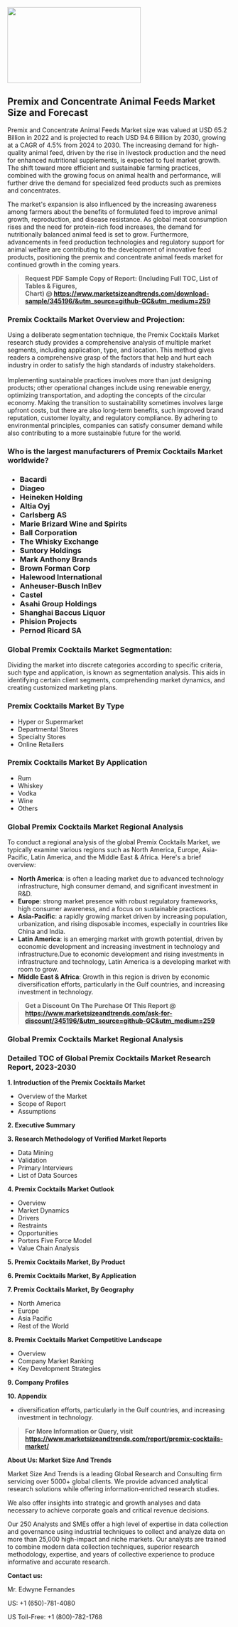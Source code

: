 <p><img class="alignnone size-medium wp-image-20088" src="https://ffe5etoiles.com/wp-content/uploads/2024/12/MST1-300x171.png" alt="" width="300" height="171" /></p><h2>Premix and Concentrate Animal Feeds Market Size and Forecast</h2><p>Premix and Concentrate Animal Feeds Market size was valued at USD 65.2 Billion in 2022 and is projected to reach USD 94.6 Billion by 2030, growing at a CAGR of 4.5% from 2024 to 2030. The increasing demand for high-quality animal feed, driven by the rise in livestock production and the need for enhanced nutritional supplements, is expected to fuel market growth. The shift toward more efficient and sustainable farming practices, combined with the growing focus on animal health and performance, will further drive the demand for specialized feed products such as premixes and concentrates.</p><p>The market's expansion is also influenced by the increasing awareness among farmers about the benefits of formulated feed to improve animal growth, reproduction, and disease resistance. As global meat consumption rises and the need for protein-rich food increases, the demand for nutritionally balanced animal feed is set to grow. Furthermore, advancements in feed production technologies and regulatory support for animal welfare are contributing to the development of innovative feed products, positioning the premix and concentrate animal feeds market for continued growth in the coming years.</p></p><blockquote id="" class=""><strong>Request PDF Sample Copy of Report: (Including Full TOC, List of Tables &amp; Figures, Chart)&nbsp;@&nbsp;<strong><a href="https://www.marketsizeandtrends.com/download-sample/345196/&utm_source=github-GC&utm_medium=259" target="_blank">https://www.marketsizeandtrends.com/download-sample/345196/&utm_source=github-GC&utm_medium=259</a></strong></strong></blockquote><h3 id="" class="">Premix Cocktails Market&nbsp;Overview and Projection:</h3><p id="" class="">Using a deliberate segmentation technique, the Premix Cocktails Market research study provides a comprehensive analysis of multiple market segments, including application, type, and location. This method gives readers a comprehensive grasp of the factors that help and hurt each industry in order to satisfy the high standards of industry stakeholders. <br /> <br />Implementing sustainable practices involves more than just designing products; other operational changes include using renewable energy, optimizing transportation, and adopting the concepts of the circular economy. Making the transition to sustainability sometimes involves large upfront costs, but there are also long-term benefits, such improved brand reputation, customer loyalty, and regulatory compliance. By adhering to environmental principles, companies can satisfy consumer demand while also contributing to a more sustainable future for the world.</p><h3 id="" class="">Who is the largest manufacturers of&nbsp;Premix Cocktails Market worldwide?</h3><h3 class=""><p><ul><li>Bacardi </li><li> Diageo </li><li> Heineken Holding </li><li> Altia Oyj </li><li> Carlsberg AS </li><li> Marie Brizard Wine and Spirits </li><li> Ball Corporation </li><li> The Whisky Exchange </li><li> Suntory Holdings </li><li> Mark Anthony Brands </li><li> Brown Forman Corp </li><li> Halewood International </li><li> Anheuser-Busch InBev </li><li> Castel </li><li> Asahi Group Holdings </li><li> Shanghai Baccus Liquor </li><li> Phision Projects </li><li> Pernod Ricard SA</li></ul></p></h3><h3 id="" class="">Global&nbsp;Premix Cocktails Market Segmentation:</h3><p id="" class="">Dividing the market into discrete categories according to specific criteria, such type and application, is known as segmentation analysis. This aids in identifying certain client segments, comprehending market dynamics, and creating customized marketing plans.</p><h3 id="" class="">Premix Cocktails Market&nbsp;By Type</h3><p><p><ul><li>Hyper or Supermarket</li><li> Departmental Stores</li><li> Specialty Stores</li><li> Online Retailers</p></li></ul></p></p><h3 id="" class="">Premix Cocktails Market&nbsp;By Application</h3><p class=""><p><ul><li>Rum</li><li> Whiskey</li><li> Vodka</li><li> Wine</li><li> Others</li></ul></p></p><h3 id="" class="">Global Premix Cocktails Market Regional Analysis</h3><p id="" class="">To conduct a regional analysis of the global Premix Cocktails Market, we typically examine various regions such as North America, Europe, Asia-Pacific, Latin America, and the Middle East &amp; Africa. Here's a brief overview:</p><ul><li><strong>North America</strong>: is often a leading market due to advanced technology infrastructure, high consumer demand, and significant investment in R&amp;D.</li><li><strong>Europe</strong>: strong market presence with robust regulatory frameworks, high consumer awareness, and a focus on sustainable practices.</li><li><strong>Asia-Pacific</strong>: a rapidly growing market driven by increasing population, urbanization, and rising disposable incomes, especially in countries like China and India.</li><li><strong>Latin America</strong>: is an emerging market with growth potential, driven by economic development and increasing investment in technology and infrastructure.Due to economic development and rising investments in infrastructure and technology, Latin America is a developing market with room to grow.</li><li><strong>Middle East &amp; Africa</strong>: Growth in this region is driven by economic diversification efforts, particularly in the Gulf countries, and increasing investment in technology.</li></ul><blockquote id="" class=""><strong>Get a Discount On The Purchase Of This Report @ <strong><a href="https://www.marketsizeandtrends.com/ask-for-discount/345196/&utm_source=github-GC&utm_medium=259" target="_blank">https://www.marketsizeandtrends.com/ask-for-discount/345196/&utm_source=github-GC&utm_medium=259</a></strong></strong></blockquote><h3 id="" class="">Global Premix Cocktails Market Regional Analysis</h3><h3 id="" class="">Detailed TOC of Global Premix Cocktails Market Research Report, 2023-2030</h3><p id="" class=""><strong>1. Introduction of the Premix Cocktails Market</strong></p><ul><li>Overview of the Market</li><li>Scope of Report</li><li>Assumptions</li></ul><p id="" class=""><strong>2. Executive Summary</strong></p><p id="" class=""><strong>3. Research Methodology of Verified Market Reports</strong></p><ul><li>Data Mining</li><li>Validation</li><li>Primary Interviews</li><li>List of Data Sources</li></ul><p id="" class=""><strong>4. Premix Cocktails Market Outlook</strong></p><ul><li>Overview</li><li>Market Dynamics</li><li>Drivers</li><li>Restraints</li><li>Opportunities</li><li>Porters Five Force Model</li><li>Value Chain Analysis</li></ul><p id="" class=""><strong>5. Premix Cocktails Market, By Product</strong></p><p id="" class=""><strong>6. Premix Cocktails Market, By Application</strong></p><p id="" class=""><strong>7. Premix Cocktails Market, By Geography</strong></p><ul><li>North America</li><li>Europe</li><li>Asia Pacific</li><li>Rest of the World</li></ul><p id="" class=""><strong>8. Premix Cocktails Market Competitive Landscape</strong></p><ul><li>Overview</li><li>Company Market Ranking</li><li>Key Development Strategies</li></ul><p id="" class=""><strong>9. Company Profiles</strong></p><p id="" class=""><strong>10. Appendix</strong></p><ul><li>diversification efforts, particularly in the Gulf countries, and increasing investment in technology.</li></ul><blockquote id="" class=""><strong>For More Information or Query, visit <strong><strong><a href="https://www.marketsizeandtrends.com/report/premix-cocktails-market/" target="_blank">https://www.marketsizeandtrends.com/report/premix-cocktails-market/</a></strong></strong></strong></blockquote><p id="" class=""><strong>About Us: Market Size And Trends</strong></p><p id="" class="">Market Size And Trends is a leading Global Research and Consulting firm servicing over 5000+ global clients. We provide advanced analytical research solutions while offering information-enriched research studies.</p><p id="" class="">We also offer insights into strategic and growth analyses and data necessary to achieve corporate goals and critical revenue decisions.</p><p id="" class="">Our 250 Analysts and SMEs offer a high level of expertise in data collection and governance using industrial techniques to collect and analyze data on more than 25,000 high-impact and niche markets. Our analysts are trained to combine modern data collection techniques, superior research methodology, expertise, and years of collective experience to produce informative and accurate research.</p><p id="" class=""><strong>Contact us:</strong></p><p id="" class="">Mr. Edwyne Fernandes</p><p id="" class="">US: +1 (650)-781-4080</p><p id="" class="">US Toll-Free: +1 (800)-782-1768</p>
